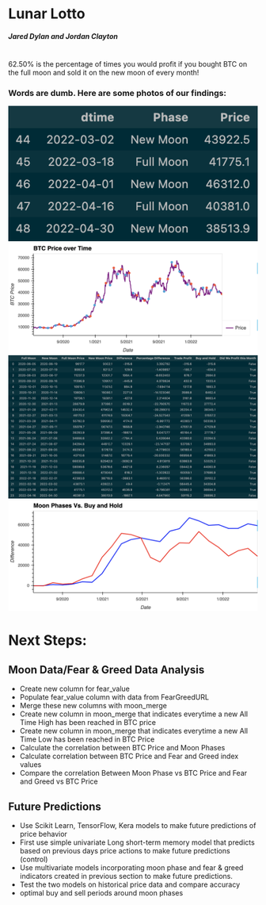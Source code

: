 # Lunar Lotto
##### Jared Dylan and Jordan Clayton
#
62.50% is the percentage of times you would profit if you bought BTC on the full moon and sold it on the new moon of every month!

### Words are dumb. Here are some photos of our findings:

![lunar_data](images/lunar_data.jpg)
![lunar_graph](images/lunar_graph.jpg)
![pulled_data](images/pulled_data.jpg)
![tade_strategy](images/trade_strategy.jpg)

# Next Steps:
## Moon Data/Fear & Greed Data Analysis
- Create new column for fear_value
- Populate fear_value column with data from FearGreedURL
- Merge these new columns with moon_merge
- Create new column in moon_merge that indicates everytime a new All Time High has been reached in BTC price
- Create new column in moon_merge that indicates everytime a new All Time Low has been reached in BTC Price
- Calculate the correlation between BTC Price and Moon Phases
- Calculate correlation between BTC Price and Fear and Greed index values
- Compare the correlation Between Moon Phase vs BTC Price and Fear and Greed vs BTC Price
## Future Predictions
- Use Scikit Learn, TensorFlow, Kera models to make future predictions of price behavior
- First use simple univariate Long short-term memory model that predicts based on previous days price actions to make future predictions (control)
- Use multivariate models incorporating moon phase and fear & greed indicators created in previous section to make future predictions.
- Test the two models on historical price data and compare accuracy
- optimal buy and sell periods around moon phases